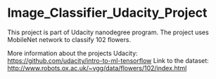 # Image_Classifier_Udacity_Project
This project is part of Udacity nanodegree program. The project uses MobileNet network to classify 102 flowers.

More information about the projects Udacity: https://github.com/udacity/intro-to-ml-tensorflow
Link to the dataset: http://www.robots.ox.ac.uk/~vgg/data/flowers/102/index.html
